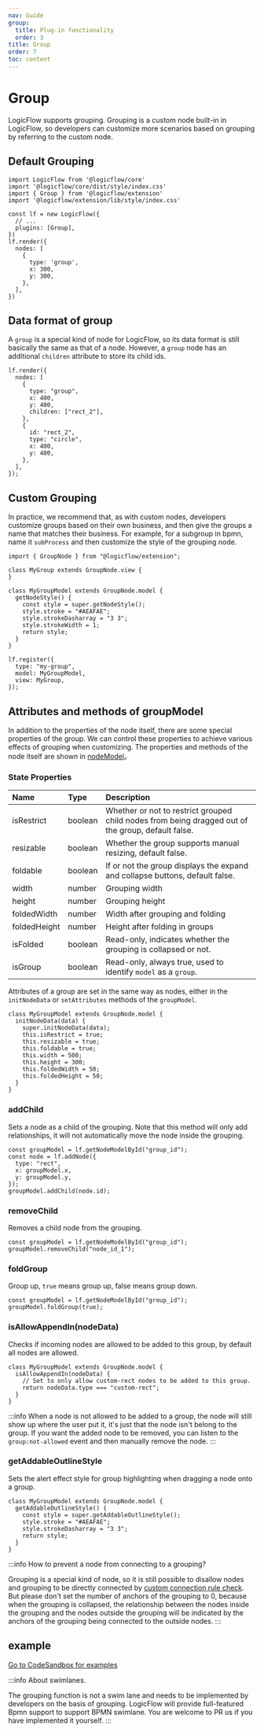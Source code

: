 ```yaml
---
nav: Guide
group:
  title: Plug-in functionality
  order: 3
title: Group
order: 7
toc: content
---
```


# Group

LogicFlow supports grouping. Grouping is a custom node built-in in LogicFlow, so developers can
customize more scenarios based on grouping by referring to the custom node.

## Default Grouping

```tsx | pure
import LogicFlow from '@logicflow/core'
import '@logicflow/core/dist/style/index.css'
import { Group } from '@logicflow/extension'
import '@logicflow/extension/lib/style/index.css'

const lf = new LogicFlow({
  // ...
  plugins: [Group],
})
lf.render({
  nodes: [
    {
      type: 'group',
      x: 300,
      y: 300,
    },
  ],
})
```

## Data format of group

A `group` is a special kind of node for LogicFlow, so its data format is still basically the same as
that of a node. However, a `group` node has an additional `children` attribute to store its child
ids.

```tsx | pure
lf.render({
  nodes: [
    {
      type: "group",
      x: 400,
      y: 400,
      children: ["rect_2"],
    },
    {
      id: "rect_2",
      type: "circle",
      x: 400,
      y: 400,
    },
  ],
});
```

## Custom Grouping

In practice, we recommend that, as with custom nodes, developers customize groups based on their own
business, and then give the groups a name that matches their business. For example, for a subgroup
in bpmn, name it `subProcess` and then customize the style of the grouping node.

```tsx | pure
import { GroupNode } from "@logicflow/extension";

class MyGroup extends GroupNode.view {
}

class MyGroupModel extends GroupNode.model {
  getNodeStyle() {
    const style = super.getNodeStyle();
    style.stroke = "#AEAFAE";
    style.strokeDasharray = "3 3";
    style.strokeWidth = 1;
    return style;
  }
}

lf.register({
  type: "my-group",
  model: MyGroupModel,
  view: MyGroup,
});
```

## Attributes and methods of groupModel

In addition to the properties of the node itself, there are some special properties of the group. We
can control these properties to achieve various effects of grouping when customizing. The properties
and methods of the node itself are shown in [nodeModel](../../api/nodeModel.en.md)。

### State Properties

| Name         | Type    | Description                                                                                        |
|:-------------|:--------|:---------------------------------------------------------------------------------------------------|
| isRestrict   | boolean | Whether or not to restrict grouped child nodes from being dragged out of the group, default false. |
| resizable    | boolean | Whether the group supports manual resizing, default false.                                         |
| foldable     | boolean | If or not the group displays the expand and collapse buttons, default false.                       |
| width        | number  | Grouping width                                                                                     |
| height       | number  | Grouping height                                                                                    |
| foldedWidth  | number  | Width after grouping and folding                                                                   |
| foldedHeight | number  | Height after folding in groups                                                                     |
| isFolded     | boolean | Read-only, indicates whether the grouping is collapsed or not.                                     |
| isGroup      | boolean | Read-only, always true, used to identify `model` as a `group`.                                     |

Attributes of a group are set in the same way as nodes, either in the `initNodeData`
or `setAttributes` methods of the `groupModel`.

```tsx | pure
class MyGroupModel extends GroupNode.model {
  initNodeData(data) {
    super.initNodeData(data);
    this.isRestrict = true;
    this.resizable = true;
    this.foldable = true;
    this.width = 500;
    this.height = 300;
    this.foldedWidth = 50;
    this.foldedHeight = 50;
  }
}
```

### addChild

Sets a node as a child of the grouping. Note that this method will only add relationships, it will
not automatically move the node inside the grouping.

```tsx | pure
const groupModel = lf.getNodeModelById("group_id");
const node = lf.addNode({
  type: "rect",
  x: groupModel.x,
  y: groupModel.y,
});
groupModel.addChild(node.id);
```

### removeChild

Removes a child node from the grouping.

```tsx | pure
const groupModel = lf.getNodeModelById("group_id");
groupModel.removeChild("node_id_1");
```

### foldGroup

Group up, `true` means group up, false means group down.

```tsx | pure
const groupModel = lf.getNodeModelById("group_id");
groupModel.foldGroup(true);
```

### isAllowAppendIn(nodeData)

Checks if incoming nodes are allowed to be added to this group, by default all nodes are allowed.

```tsx | pure
class MyGroupModel extends GroupNode.model {
  isAllowAppendIn(nodeData) {
    // Set to only allow custom-rect nodes to be added to this group.
    return nodeData.type === "custom-rect";
  }
}
```

:::info
When a node is not allowed to be added to a group, the node will still show up where the user put
it, it's just that the node isn't belong to the group. If you want the added node to be removed,
you can listen to the `group:not-allowed` event and then manually remove the node.
:::

### getAddableOutlineStyle

Sets the alert effect style for group highlighting when dragging a node onto a group.

```tsx | pure
class MyGroupModel extends GroupNode.model {
  getAddableOutlineStyle() {
    const style = super.getAddableOutlineStyle();
    style.stroke = "#AEAFAE";
    style.strokeDasharray = "3 3";
    return style;
  }
}
```

:::info
How to prevent a node from connecting to a grouping?

Grouping is a special kind of node, so it is still possible to disallow nodes and grouping to be
directly connected by [custom connection rule check](../advanced/node.en.md#connection-rules). But
please don't set the number of anchors of the grouping to 0, because when the grouping is collapsed,
the relationship between the nodes inside the grouping and the nodes outside the grouping will be
indicated by the anchors of the grouping being connected to the outside nodes.
:::

## example

<a href="https://codesandbox.io/embed/bold-moore-vgvpf?fontsize=14&hidenavigation=1&theme=dark&view=preview" target="_blank"> Go to CodeSandbox for examples </a>

:::info
About swimlanes.

The grouping function is not a swim lane and needs to be implemented by developers on the basis of
grouping. LogicFlow will provide full-featured Bpmn support to support BPMN swimlane. You are
welcome to PR us if you have implemented it yourself.
:::
